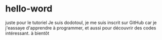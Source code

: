 # hello-word
juste pour le tutoriel
Je suis dodotoul, je me suis inscrit sur GitHub car je j'eassaye d'apprendre à programmer, et aussi pour découvrir des codes intéressant.
à bientôt
